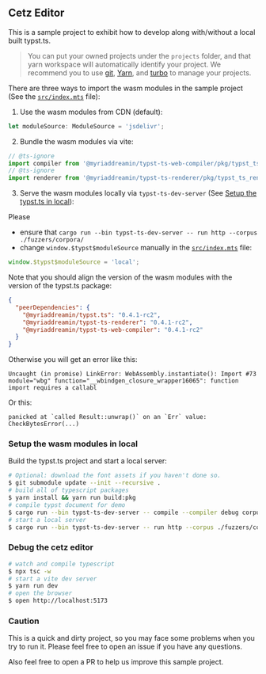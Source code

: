 ## Cetz Editor

This is a sample project to exhibit how to develop along with/without a local built typst.ts.

> You can put your owned projects under the `projects` folder, and that yarn workspace will
> automatically identify your project. We recommend you to use [git](https://git-scm.com/), [Yarn](https://yarnpkg.com/), and
> [turbo](https://turbo.build/) to manage your projects.

There are three ways to import the wasm modules in the sample project (See the [`src/index.mts`](./src/index.mts) file):

1. Use the wasm modules from CDN (default):

```ts
let moduleSource: ModuleSource = 'jsdelivr';
```

2. Bundle the wasm modules via vite:

```ts
// @ts-ignore
import compiler from '@myriaddreamin/typst-ts-web-compiler/pkg/typst_ts_web_compiler_bg.wasm?url';
// @ts-ignore
import renderer from '@myriaddreamin/typst-ts-renderer/pkg/typst_ts_renderer_bg.wasm?url';
```

3. Serve the wasm modules locally via `typst-ts-dev-server` (See [Setup the typst.ts in local](#setup-the-typstts-in-local)):

Please

- ensure that `cargo run --bin typst-ts-dev-server -- run http --corpus ./fuzzers/corpora/`
- change `window.$typst$moduleSource` manually in the [`src/index.mts`](./src/index.mts) file:

```ts
window.$typst$moduleSource = 'local';
```

Note that you should align the version of the wasm modules with the version of the typst.ts package:

```json
{
  "peerDependencies": {
    "@myriaddreamin/typst.ts": "0.4.1-rc2",
    "@myriaddreamin/typst-ts-renderer": "0.4.1-rc2",
    "@myriaddreamin/typst-ts-web-compiler": "0.4.1-rc2"
  }
}
```

Otherwise you will get an error like this:

```log
Uncaught (in promise) LinkError: WebAssembly.instantiate(): Import #73 module="wbg" function="__wbindgen_closure_wrapper16065": function import requires a callabl
```

Or this:

```log
panicked at `called Result::unwrap()` on an `Err` value: CheckBytesError(...)
```

### Setup the wasm modules in local

Build the typst.ts project and start a local server:

```bash
# Optional: download the font assets if you haven't done so.
$ git submodule update --init --recursive .
# build all of typescript packages
$ yarn install && yarn run build:pkg
# compile typst document for demo
$ cargo run --bin typst-ts-dev-server -- compile --compiler debug corpus --cat skyzh-cv
# start a local server
$ cargo run --bin typst-ts-dev-server -- run http --corpus ./fuzzers/corpora/
```

### Debug the cetz editor

```bash
# watch and compile typescript
$ npx tsc -w
# start a vite dev server
$ yarn run dev
# open the browser
$ open http://localhost:5173
```

### Caution

This is a quick and dirty project, so you may face some problems when you try to run it. Please feel free to open an issue if you have any questions.

Also feel free to open a PR to help us improve this sample project.

